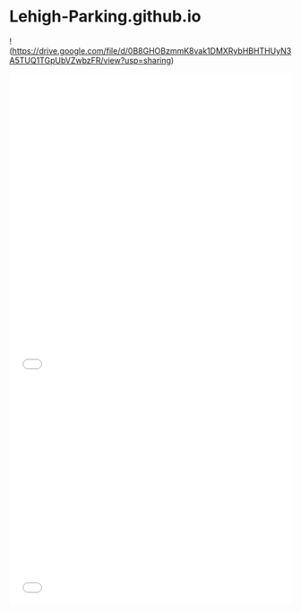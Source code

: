 # Lehigh-Parking.github.io

!(https://drive.google.com/file/d/0B8GHOBzmmK8vak1DMXRybHBHTHUyN3A5TUQ1TGpUbVZwbzFR/view?usp=sharing)


<iframe id="datawrapper-chart-hZvDn" src="//datawrapper.dwcdn.net/hZvDn/1/" scrolling="no" frameborder="0" style="width: 0; min-width: 100% !important;" height="151"></iframe><script type="text/javascript">if("undefined"==typeof window.datawrapper)window.datawrapper={};window.datawrapper["hZvDn"]={},window.datawrapper["hZvDn"].embedDeltas={"100":284.02083400000004,"200":204.020834,"300":204.020834,"400":177.020834,"500":177.020834,"700":151.020834,"800":151.020834,"900":151.020834,"1000":151.020834},window.datawrapper["hZvDn"].iframe=document.getElementById("datawrapper-chart-hZvDn"),window.datawrapper["hZvDn"].iframe.style.height=window.datawrapper["hZvDn"].embedDeltas[Math.min(1e3,Math.max(100*Math.floor(window.datawrapper["hZvDn"].iframe.offsetWidth/100),100))]+"px",window.addEventListener("message",function(a){if("undefined"!=typeof a.data["datawrapper-height"])for(var b in a.data["datawrapper-height"])if("hZvDn"==b)window.datawrapper["hZvDn"].iframe.style.height=a.data["datawrapper-height"][b]+"px"});</script>



<iframe id="datawrapper-chart-Q8OGA" src="//datawrapper.dwcdn.net/Q8OGA/1/" scrolling="no" frameborder="0" style="width: 0; min-width: 100% !important;" height="400"></iframe><script type="text/javascript">if("undefined"==typeof window.datawrapper)window.datawrapper={};window.datawrapper["Q8OGA"]={},window.datawrapper["Q8OGA"].embedDeltas={"100":630.0208339999999,"200":476.020834,"300":443.020834,"400":417.020834,"500":400.020834,"700":400.020834,"800":400.020834,"900":384.020834,"1000":384.020834},window.datawrapper["Q8OGA"].iframe=document.getElementById("datawrapper-chart-Q8OGA"),window.datawrapper["Q8OGA"].iframe.style.height=window.datawrapper["Q8OGA"].embedDeltas[Math.min(1e3,Math.max(100*Math.floor(window.datawrapper["Q8OGA"].iframe.offsetWidth/100),100))]+"px",window.addEventListener("message",function(a){if("undefined"!=typeof a.data["datawrapper-height"])for(var b in a.data["datawrapper-height"])if("Q8OGA"==b)window.datawrapper["Q8OGA"].iframe.style.height=a.data["datawrapper-height"][b]+"px"});</script>



<iframe id="datawrapper-chart-OLSlY" src="//datawrapper.dwcdn.net/OLSlY/1/" scrolling="no" frameborder="0" style="width: 0; min-width: 100% !important;" height="399"></iframe><script type="text/javascript">if("undefined"==typeof window.datawrapper)window.datawrapper={};window.datawrapper["OLSlY"]={},window.datawrapper["OLSlY"].embedDeltas={"100":479.020834,"200":452.020834,"300":425.020834,"400":399.020834,"500":399.020834,"700":399.020834,"800":399.020834,"900":399.020834,"1000":399.020834},window.datawrapper["OLSlY"].iframe=document.getElementById("datawrapper-chart-OLSlY"),window.datawrapper["OLSlY"].iframe.style.height=window.datawrapper["OLSlY"].embedDeltas[Math.min(1e3,Math.max(100*Math.floor(window.datawrapper["OLSlY"].iframe.offsetWidth/100),100))]+"px",window.addEventListener("message",function(a){if("undefined"!=typeof a.data["datawrapper-height"])for(var b in a.data["datawrapper-height"])if("OLSlY"==b)window.datawrapper["OLSlY"].iframe.style.height=a.data["datawrapper-height"][b]+"px"});</script>
